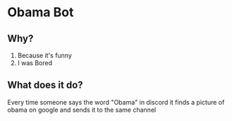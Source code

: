 # **Obama Bot**
## Why?

 1. Because it's funny
 2. I was Bored
 
 ## What does it do?
 Every time someone says the word "Obama" in discord it finds a picture of obama on google and sends it to the
 same channel


